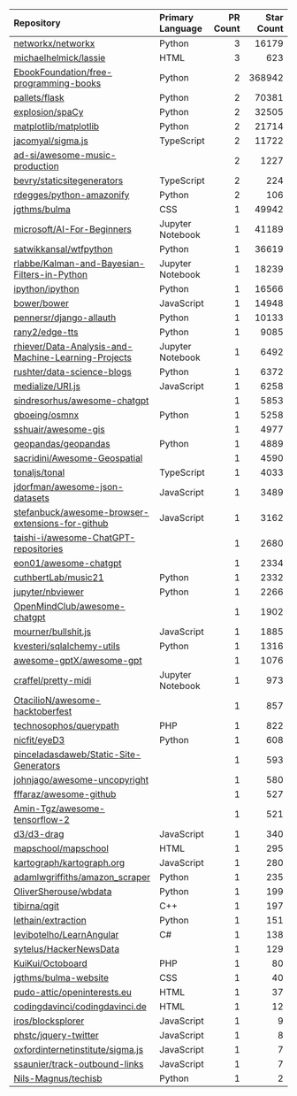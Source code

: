 | Repository | Primary Language | PR Count | Star Count |
| :-- | :-- | --: | --: |
| [networkx/networkx](https://github.com/networkx/networkx) | Python | 3 | 16179 |
| [michaelhelmick/lassie](https://github.com/michaelhelmick/lassie) | HTML | 3 | 623 |
| [EbookFoundation/free-programming-books](https://github.com/EbookFoundation/free-programming-books) | Python | 2 | 368942 |
| [pallets/flask](https://github.com/pallets/flask) | Python | 2 | 70381 |
| [explosion/spaCy](https://github.com/explosion/spaCy) | Python | 2 | 32505 |
| [matplotlib/matplotlib](https://github.com/matplotlib/matplotlib) | Python | 2 | 21714 |
| [jacomyal/sigma.js](https://github.com/jacomyal/sigma.js) | TypeScript | 2 | 11722 |
| [ad-si/awesome-music-production](https://github.com/ad-si/awesome-music-production) |  | 2 | 1227 |
| [bevry/staticsitegenerators](https://github.com/bevry/staticsitegenerators) | TypeScript | 2 | 224 |
| [rdegges/python-amazonify](https://github.com/rdegges/python-amazonify) | Python | 2 | 106 |
| [jgthms/bulma](https://github.com/jgthms/bulma) | CSS | 1 | 49942 |
| [microsoft/AI-For-Beginners](https://github.com/microsoft/AI-For-Beginners) | Jupyter Notebook | 1 | 41189 |
| [satwikkansal/wtfpython](https://github.com/satwikkansal/wtfpython) | Python | 1 | 36619 |
| [rlabbe/Kalman-and-Bayesian-Filters-in-Python](https://github.com/rlabbe/Kalman-and-Bayesian-Filters-in-Python) | Jupyter Notebook | 1 | 18239 |
| [ipython/ipython](https://github.com/ipython/ipython) | Python | 1 | 16566 |
| [bower/bower](https://github.com/bower/bower) | JavaScript | 1 | 14948 |
| [pennersr/django-allauth](https://github.com/pennersr/django-allauth) | Python | 1 | 10133 |
| [rany2/edge-tts](https://github.com/rany2/edge-tts) | Python | 1 | 9085 |
| [rhiever/Data-Analysis-and-Machine-Learning-Projects](https://github.com/rhiever/Data-Analysis-and-Machine-Learning-Projects) | Jupyter Notebook | 1 | 6492 |
| [rushter/data-science-blogs](https://github.com/rushter/data-science-blogs) | Python | 1 | 6372 |
| [medialize/URI.js](https://github.com/medialize/URI.js) | JavaScript | 1 | 6258 |
| [sindresorhus/awesome-chatgpt](https://github.com/sindresorhus/awesome-chatgpt) |  | 1 | 5853 |
| [gboeing/osmnx](https://github.com/gboeing/osmnx) | Python | 1 | 5258 |
| [sshuair/awesome-gis](https://github.com/sshuair/awesome-gis) |  | 1 | 4977 |
| [geopandas/geopandas](https://github.com/geopandas/geopandas) | Python | 1 | 4889 |
| [sacridini/Awesome-Geospatial](https://github.com/sacridini/Awesome-Geospatial) |  | 1 | 4590 |
| [tonaljs/tonal](https://github.com/tonaljs/tonal) | TypeScript | 1 | 4033 |
| [jdorfman/awesome-json-datasets](https://github.com/jdorfman/awesome-json-datasets) | JavaScript | 1 | 3489 |
| [stefanbuck/awesome-browser-extensions-for-github](https://github.com/stefanbuck/awesome-browser-extensions-for-github) | JavaScript | 1 | 3162 |
| [taishi-i/awesome-ChatGPT-repositories](https://github.com/taishi-i/awesome-ChatGPT-repositories) |  | 1 | 2680 |
| [eon01/awesome-chatgpt](https://github.com/eon01/awesome-chatgpt) |  | 1 | 2334 |
| [cuthbertLab/music21](https://github.com/cuthbertLab/music21) | Python | 1 | 2332 |
| [jupyter/nbviewer](https://github.com/jupyter/nbviewer) | Python | 1 | 2266 |
| [OpenMindClub/awesome-chatgpt](https://github.com/OpenMindClub/awesome-chatgpt) |  | 1 | 1902 |
| [mourner/bullshit.js](https://github.com/mourner/bullshit.js) | JavaScript | 1 | 1885 |
| [kvesteri/sqlalchemy-utils](https://github.com/kvesteri/sqlalchemy-utils) | Python | 1 | 1316 |
| [awesome-gptX/awesome-gpt](https://github.com/awesome-gptX/awesome-gpt) |  | 1 | 1076 |
| [craffel/pretty-midi](https://github.com/craffel/pretty-midi) | Jupyter Notebook | 1 | 973 |
| [OtacilioN/awesome-hacktoberfest](https://github.com/OtacilioN/awesome-hacktoberfest) |  | 1 | 857 |
| [technosophos/querypath](https://github.com/technosophos/querypath) | PHP | 1 | 822 |
| [nicfit/eyeD3](https://github.com/nicfit/eyeD3) | Python | 1 | 608 |
| [pinceladasdaweb/Static-Site-Generators](https://github.com/pinceladasdaweb/Static-Site-Generators) |  | 1 | 593 |
| [johnjago/awesome-uncopyright](https://github.com/johnjago/awesome-uncopyright) |  | 1 | 580 |
| [fffaraz/awesome-github](https://github.com/fffaraz/awesome-github) |  | 1 | 527 |
| [Amin-Tgz/awesome-tensorflow-2](https://github.com/Amin-Tgz/awesome-tensorflow-2) |  | 1 | 521 |
| [d3/d3-drag](https://github.com/d3/d3-drag) | JavaScript | 1 | 340 |
| [mapschool/mapschool](https://github.com/mapschool/mapschool) | HTML | 1 | 295 |
| [kartograph/kartograph.org](https://github.com/kartograph/kartograph.org) | JavaScript | 1 | 280 |
| [adamlwgriffiths/amazon_scraper](https://github.com/adamlwgriffiths/amazon_scraper) | Python | 1 | 235 |
| [OliverSherouse/wbdata](https://github.com/OliverSherouse/wbdata) | Python | 1 | 199 |
| [tibirna/qgit](https://github.com/tibirna/qgit) | C++ | 1 | 197 |
| [lethain/extraction](https://github.com/lethain/extraction) | Python | 1 | 151 |
| [levibotelho/LearnAngular](https://github.com/levibotelho/LearnAngular) | C# | 1 | 138 |
| [sytelus/HackerNewsData](https://github.com/sytelus/HackerNewsData) |  | 1 | 129 |
| [KuiKui/Octoboard](https://github.com/KuiKui/Octoboard) | PHP | 1 | 80 |
| [jgthms/bulma-website](https://github.com/jgthms/bulma-website) | CSS | 1 | 40 |
| [pudo-attic/openinterests.eu](https://github.com/pudo-attic/openinterests.eu) | HTML | 1 | 37 |
| [codingdavinci/codingdavinci.de](https://github.com/codingdavinci/codingdavinci.de) | HTML | 1 | 12 |
| [iros/blocksplorer](https://github.com/iros/blocksplorer) | JavaScript | 1 | 9 |
| [phstc/jquery-twitter](https://github.com/phstc/jquery-twitter) | JavaScript | 1 | 8 |
| [oxfordinternetinstitute/sigma.js](https://github.com/oxfordinternetinstitute/sigma.js) | JavaScript | 1 | 7 |
| [ssaunier/track-outbound-links](https://github.com/ssaunier/track-outbound-links) | JavaScript | 1 | 7 |
| [Nils-Magnus/techisb](https://github.com/Nils-Magnus/techisb) | Python | 1 | 2 |
